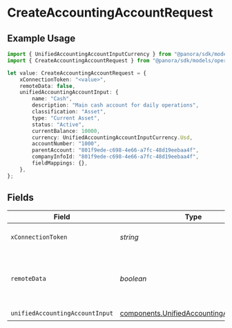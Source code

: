 # CreateAccountingAccountRequest

## Example Usage

```typescript
import { UnifiedAccountingAccountInputCurrency } from "@panora/sdk/models/components";
import { CreateAccountingAccountRequest } from "@panora/sdk/models/operations";

let value: CreateAccountingAccountRequest = {
    xConnectionToken: "<value>",
    remoteData: false,
    unifiedAccountingAccountInput: {
        name: "Cash",
        description: "Main cash account for daily operations",
        classification: "Asset",
        type: "Current Asset",
        status: "Active",
        currentBalance: 10000,
        currency: UnifiedAccountingAccountInputCurrency.Usd,
        accountNumber: "1000",
        parentAccount: "801f9ede-c698-4e66-a7fc-48d19eebaa4f",
        companyInfoId: "801f9ede-c698-4e66-a7fc-48d19eebaa4f",
        fieldMappings: {},
    },
};
```

## Fields

| Field                                                                                                | Type                                                                                                 | Required                                                                                             | Description                                                                                          | Example                                                                                              |
| ---------------------------------------------------------------------------------------------------- | ---------------------------------------------------------------------------------------------------- | ---------------------------------------------------------------------------------------------------- | ---------------------------------------------------------------------------------------------------- | ---------------------------------------------------------------------------------------------------- |
| `xConnectionToken`                                                                                   | *string*                                                                                             | :heavy_check_mark:                                                                                   | The connection token                                                                                 |                                                                                                      |
| `remoteData`                                                                                         | *boolean*                                                                                            | :heavy_minus_sign:                                                                                   | Set to true to include data from the original Accounting software.                                   | false                                                                                                |
| `unifiedAccountingAccountInput`                                                                      | [components.UnifiedAccountingAccountInput](../../models/components/unifiedaccountingaccountinput.md) | :heavy_check_mark:                                                                                   | N/A                                                                                                  |                                                                                                      |